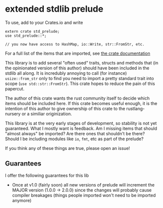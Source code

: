 # extended stdlib prelude
To use, add to your Crates.io and write
```
extern crate std_prelude;
use std_prelude::*;

// you now have access to HashMap, io::Write, str::FromStr, etc.
```

For a full list of the items that are imported, see
[the crate documentation][1]

This library is to add several "often used" traits, structs and methods
that (in the opinionated version of this author) should have been
included in the stdlib all along. It is incredubly annoying to call
(for instance) `usize::from_str` only to find you need to import a pretty
standard trait into scope (`use std::str::FromStr`). This crate hopes to
reduce the pain of this papercut.

The author of this crate wants the rust community itself to decide which items
should be included here.  If this crate becomes useful enough, it is the
intention of this author to give ownership of this crate to the
rustlang-nursery or a similiar originization.

This library is at the very early stages of development, so stability
is not yet guaranteed. What I mostly want is feedback. Am I missing
items that should "almost always" be imported? Are there ones that
shouldn't be there? Should I be including modules like `io`, `fmt`,
etc as part of the prelude?

If you think any of these things are true, please open an issue!

## Guarantees
I offer the following guarantees for this lib

- Once at v1.0 (fairly soon) all new versions of prelude will increment the
  MAJOR version (1.0.0 -> 2.0.0) since the changes will probably cause
  compiler breakages (things people imported won't need to be imported
  anymore)

[1]: https://docs.rs/std_prelude/0.2.2/std_prelude/
